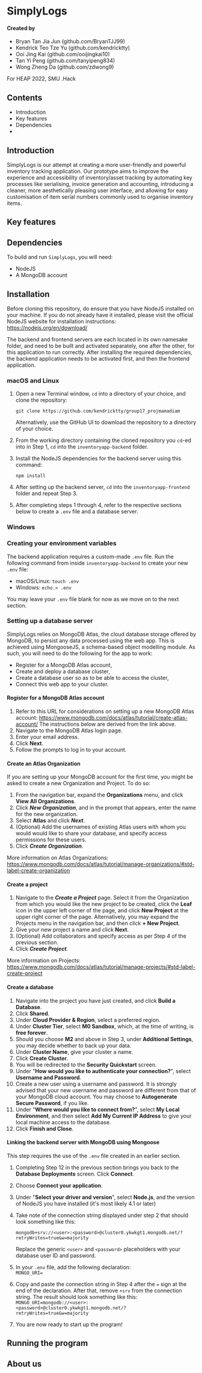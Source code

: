 # SimplyLogs #

#### Created by ####
* Bryan Tan Jia Jun (github.com/BryanTJJ99)
* Kendrick Teo Tze Yu (github.com/kendricktty)
* Ooi Jing Kai (github.com/ooijingkai10)
* Tan Yi Peng (github.com/tanyipeng834)
* Wong Zheng Da (github.com/zdwong9)

For HEAP 2022, SMU .Hack

## Contents ##
* Introduction
* Key features
* Dependencies
* 

## Introduction ##
SimplyLogs is our attempt at creating a more user-friendly and powerful inventory tracking application. Our prototype aims to improve the experience and accessibility of inventory/asset tracking by automating key processes like serialising, invoice generation and accounting, introducing a cleaner, more aesthetically pleasing user interface, and allowing for easy customisation of item serial numbers commonly used to organise inventory items.

## Key features ##

## Dependencies ##
To build and run `SimplyLogs`, you will need:

* NodeJS
* A MongoDB account

## Installation ##

Before cloning this repository, do ensure that you have NodeJS installed on your machine. If you do not already have it installed, please visit the official NodeJS website for installation instructions: https://nodejs.org/en/download/

The backend and frontend servers are each located in its own namesake folder, and need to be built and activated separately, one after the other, for this application to run correctly. After installing the required dependencies, the backend application needs to be activated first, and then the frontend application.

### macOS and Linux ###
1. Open a new Terminal window, `cd` into a directory of your choice, and clone the repository:

    `git clone https://github.com/kendricktty/group17_projmamadiam`

    Alternatively, use the GitHub UI to download the repository to a directory of your choice.

2. From the working directory containing the cloned repository you `cd`-ed into in Step 1, `cd` into the `inventoryapp-backend` folder.
   
3. Install the NodeJS dependencies for the backend server using this command:

    `npm install`

4. After setting up the backend server, `cd` into the `inventoryapp-frontend` folder and repeat Step 3.
   
5. After completing steps 1 through 4, refer to the respective sections below to create a `.env` file and a database server.

### Windows ###

### Creating your environment variables ###
The backend application requires a custom-made `.env` file. Run the following command from inside `inventoryapp-backend` to create your new `.env` file:

* macOS/Linux: `touch .env`
* Windows: `echo.> .env`

You may leave your `.env` file blank for now as we move on to the next section.

### Setting up a database server ###
SimplyLogs relies on MongoDB Atlas, the cloud database storage offered by MongoDB, to persist any data processed using the web app. This is achieved using MongooseJS, a schema-based object modelling module. As such, you will need to do the following for the app to work:  

* Register for a MongoDB Atlas account,
* Create and deploy a database cluster,
* Create a database user so as to be able to access the cluster,
* Connect this web app to your cluster.

#### Register for a MongoDB Atlas account ####
1. Refer to this URL for considerations on setting up a new MongoDB Atlas account:   https://www.mongodb.com/docs/atlas/tutorial/create-atlas-account/  The instructions below are derived from the link above.
2. Navigate to the MongoDB Atlas login page.
3. Enter your email address.
4. Click **Next**.
5. Follow the prompts to log in to your account.

#### Create an Atlas Organization ####
If you are setting up your MongoDB account for the first time, you might be asked to create a new Organization and Project. To do so:
1. From the navigation bar, expand the **Organizations** menu, and click **View All Organizations**.
2. Click ***New Organization***, and in the prompt that appears, enter the name for the new organization.
3. Select **Atlas** and click ***Next***.
4. (Optional) Add the usernames of existing Atlas users with whom you would would like to share your database, and specify access permissions for these users.
5. Click ***Create Organization***.

More information on Atlas Organizations: https://www.mongodb.com/docs/atlas/tutorial/manage-organizations/#std-label-create-organization

#### Create a project ####
1. Navigate to the ***Create a Project*** page. Select it from the Organization from which you would like the new project to be created, click the **Leaf** icon in the upper left corner of the page, and click **New Project** at the upper right corner of the page.   Alternatively, you may expand the Projects menu in the navigation bar, and then click **+ New Project**.
2. Give your new project a name and click **Next**.
3. (Optional) Add collaborators and specify access as per Step 4 of the previous section.
4. Click ***Create Project***.

More information on Projects: https://www.mongodb.com/docs/atlas/tutorial/manage-projects/#std-label-create-project

#### Create a database ####
1. Navigate into the project you have just created, and click **Build a Database**.
2. Click **Shared**.
3. Under **Cloud Provider & Region**, select a preferred region.
4. Under **Cluster Tier**, select **M0 Sandbox**, which, at the time of writing, is **free forever**.
5. Should you choose **M2** and above in Step 3, under **Additional Settings**, you may decide whether to back up your data.
6. Under **Cluster Name**, give your cluster a name.
7. Click **Create Cluster**.
8. You will be redirected to the **Security Quickstart** screen.
9. Under "**How would you like to authenticate your connection?**", select **Username and Password**.
10. Create a new user using a username and password. It is strongly advised that your new username and password are different from that of your MongoDB cloud account. You may choose to **Autogenerate Secure Password**, if you like.
11. Under "**Where would you like to connect from?**", select **My Local Environment**, and then select **Add My Current IP Address** to give your local machine access to the database.
12. Click **Finish and Close**.

#### Linking the backend server with MongoDB using Mongoose ####
This step requires the use of the `.env` file created in an earlier section.

1. Completing Step 12 in the previous section brings you back to the **Database Deployments** screen. Click **Connect**.
2. Choose **Connect your application**.
3. Under "**Select your driver and version**", select **Node.js**, and the version of NodeJS you have installed (it's most likely 4.1 or later)
4. Take note of the connection string displayed under step 2 that should look something like this:   
   
   `mongodb+srv://<user>:<password>@cluster0.ykwkgt1.mongodb.net/?retryWrites=true&w=majority`  
   
   Replace the generic `<user>` and `<password>` placeholders with your database user ID and password. 
5. In your `.env` file, add the following declaration:   
   `MONGO_URI=`
6. Copy and paste the connection string in Step 4 after the `=` sign at the end of the declaration. After that, remove `+srv` from the connection string. The result should look something like this:   `MONGO_URI=mongodb://<user>:<password>@cluster0.ykwkgt1.mongodb.net/?retryWrites=true&w=majority`
7. You are now ready to start up the program!

## Running the program ##


## About us ##